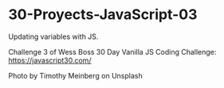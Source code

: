 # 30-Proyects-JavaScript-03

Updating variables with JS.

Challenge 3 of Wess Boss 30 Day Vanilla JS Coding Challenge:
https://javascript30.com/

Photo by Timothy Meinberg on Unsplash